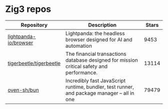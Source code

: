 # Zig3 repos

| Repository                                                            | Description                                                                                | Stars |
| --------------------------------------------------------------------- | ------------------------------------------------------------------------------------------ | ----- |
| [lightpanda-io/browser](https://github.com/lightpanda-io/browser)     | Lightpanda: the headless browser designed for AI and automation                            | 9453  |
| [tigerbeetle/tigerbeetle](https://github.com/tigerbeetle/tigerbeetle) | The financial transactions database designed for mission critical safety and performance.  | 13114 |
| [oven-sh/bun](https://github.com/oven-sh/bun)                         | Incredibly fast JavaScript runtime, bundler, test runner, and package manager – all in one | 79479 |
